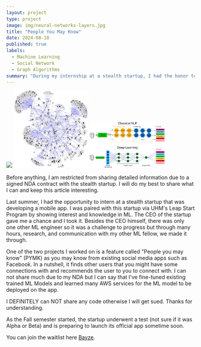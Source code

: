 ```yaml
---
layout: project
type: project
image: img/neural-networks-layers.jpg
title: "People You May Know"
date: 2024-08-10
published: true
labels:
  - Machine Learning
  - Social Network
  - Graph Algorithms
summary: "During my internship at a stealth startup, I had the honor to work on a project named PYMK."
---
```


<div class="text-center p-4">
  <img width="200px" src="https://lyonwj.com/static/images/graph-of-thrones-neo4j-social-network-analysis/graph-of-thrones.png" >
  <img width="200px" src="../img/xWMRJ.jpg" >
  <img width="200px" src="../img/Social-Listening-Sentiment-Analysis.jpg" >
</div>

Before anything, I am restricted from sharing detailed information due to a signed NDA contract with the stealth startup. I will do my best to share what I can and keep this article interesting.

Last summer, I had the opportunity to intern at a stealth startup that was developing a mobile app. I was paired with this startup via UHM's Leap Start Program by showing interest and knowledge in ML. The CEO of the startup gave me a chance and I took it.
Besides the CEO himself, there was only one other ML engineer so it was a challenge to progress but through many hours, research, and communication with my other ML fellow, we made it through.

One of the two projects I worked on is a feature called "People you may know" (PYMK) as you may know from existing social media apps such as Facebook. In a nutshell, it finds other users that you might have some connections with and recommends the user to you
to connect with. I can not share much due to my NDA but I can say that I've fine-tuned existing trained ML Models and learned many AWS services for the ML model to be deployed on the app.


I DEFINITELY can NOT share any code otherwise I will get sued. Thanks for understanding.

As the Fall semester started, the startup underwent a test (not sure if it was Alpha or Beta) and is preparing to launch its official app sometime soon.

You can join the waitlist here [Bayze](https://bayze.com/).
